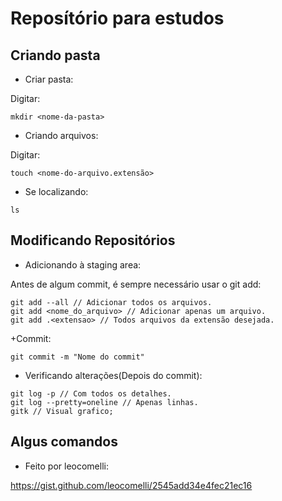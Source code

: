 ﻿# Reposítório para estudos
## Criando pasta

+ Criar pasta:

Digitar:

```
mkdir <nome-da-pasta>
```

+ Criando arquivos:

Digitar:

```
touch <nome-do-arquivo.extensão>
```

+ Se localizando:

```
ls
```

## Modificando Repositórios

+ Adicionando à staging area:

Antes de algum commit, é sempre necessário usar o git add:

```
git add --all // Adicionar todos os arquivos.
git add <nome_do_arquivo> // Adicionar apenas um arquivo.
git add .<extensao> // Todos arquivos da extensão desejada.
```

+Commit:

```
git commit -m "Nome do commit"
```

+ Verificando alterações(Depois do commit):

```
git log -p // Com todos os detalhes.
git log --pretty=oneline // Apenas linhas.
gitk // Visual grafico;
```

## Algus comandos

+ Feito por leocomelli:

https://gist.github.com/leocomelli/2545add34e4fec21ec16
